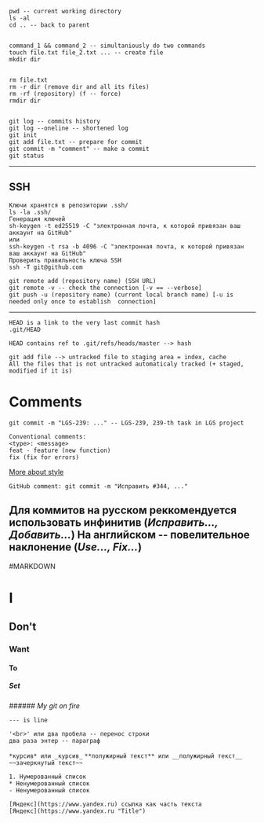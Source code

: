 ```
pwd -- current working directory
ls -al
cd .. -- back to parent
	
	
command_1 && command_2 -- simultaniously do two commands
touch file.txt file_2.txt ... -- create file
mkdir dir 

	
rm file.txt
rm -r dir (remove dir and all its files)
rm -rf (repository) (f -- force)
rmdir dir 

	
git log -- commits history
git log --oneline -- shortened log
git init 
git add file.txt -- prepare for commit
git commit -m "comment" -- make a commit
git status
```
---
## SSH

```	
Ключи хранятся в репозитории .ssh/
ls -la .ssh/
Генерация ключей 
sh-keygen -t ed25519 -C "электронная почта, к которой привязан ваш аккаунт на GitHub" 
или
ssh-keygen -t rsa -b 4096 -C "электронная почта, к которой привязан ваш аккаунт на GitHub" 
Проверить правильность ключа SSH
ssh -T git@github.com 
	
git remote add (repository name) (SSH URL)
git remote -v -- check the connection [-v == --verbose]
git push -u (repository name) (current local branch name) [-u is needed only once to establish 	connection]
```
---
```
HEAD is a link to the very last commit hash
.git/HEAD

HEAD contains ref to .git/refs/heads/master --> hash

git add file --> untracked file to staging area = index, cache 
All the files that is not untracked automaticaly tracked (+ staged, modified if it is)
```

# Comments
 
```
git commit -m "LGS-239: ..." -- LGS-239, 239-th task in LGS project

Conventional comments:
<type>: <message>
feat - feature (new function)
fix (fix for errors)
```
[More about style](https://www.conventionalcommits.org/ru/v1.0.0-beta.4/#спецификация)

`GitHub comment: git commit -m "Исправить #344, ..."`

Для коммитов на русском реккомендуется использовать инфинитив (*Исправить..., Добавить...*)
На английском -- повелительное наклонение (*Use..., Fix...*)
---
	
#MARKDOWN
	
# I
## Don't
### Want
#### To
##### Set
*###### My git on fire*


`--- is line`



```
'<br>' или два пробела -- перенос строки
два раза энтер -- параграф
```
`*курсив* или _курсив_`
`**полужирный текст** или __полужирный текст__`
`~~зачеркнутый текст~~`

```
1. Нумерованный список
* Ненумерованный список
- Ненумерованный список
```

```
[Яндекс](https://www.yandex.ru) ссылка как часть текста
[Яндекс](https://www.yandex.ru "Title")
```


